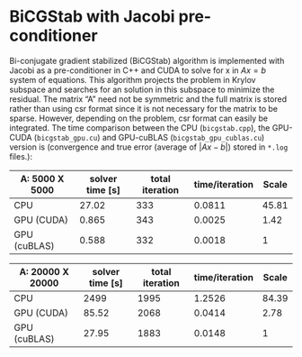 # BiCGStab with Jacobi pre-conditioner

Bi-conjugate gradient stabilized (BiCGStab) algorithm is implemented with Jacobi as a pre-conditioner in C++ and CUDA to solve for x in $Ax=b$ system of equations. This algorithm projects the problem in Krylov subspace and searches for an solution in this subspace to minimize the residual. The matrix “A” need not be symmetric and the full matrix is stored rather than using csr format since it is not necessary for the matrix to be sparse. However, depending on the problem, csr format can easily be integrated. The time comparison between the CPU (`bicgstab.cpp`), the GPU-CUDA (`bicgstab_gpu.cu`) and GPU-cuBLAS (`bicgstab_gpu_cublas.cu`) version is (convergence and true error (average of $|Ax-b|$) stored in `*.log` files.):

| A: 5000 X 5000 | solver time [s] | total iteration | time/iteration | Scale|
| -------------------------- | -------- | --------------- | -------------- | -----|
| CPU        | 27.02 | 333 | 0.0811 | 45.81 |
| GPU (CUDA) | 0.865 | 343 | 0.0025 | 1.42 |
| GPU (cuBLAS) | 0.588 | 332 | 0.0018 | 1   |



| A: 20000 X 20000 | solver time [s] | total iteration | time/iteration | Scale |
| ---------------- | --------------- | --------------- | -------------- | ----- |
| CPU              | 2499            | 1995            | 1.2526         | 84.39 |
| GPU (CUDA)       | 85.52           | 2068            | 0.0414         | 2.78  |
| GPU (cuBLAS)     | 27.95           | 1883            | 0.0148         | 1     |
